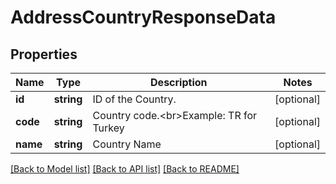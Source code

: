 # AddressCountryResponseData

## Properties
Name | Type | Description | Notes
------------ | ------------- | ------------- | -------------
**id** | **string** | ID of the Country. | [optional] 
**code** | **string** | Country code.&lt;br&gt;Example: TR for Turkey | [optional] 
**name** | **string** | Country Name | [optional] 

[[Back to Model list]](../README.md#documentation-for-models) [[Back to API list]](../README.md#documentation-for-api-endpoints) [[Back to README]](../README.md)


